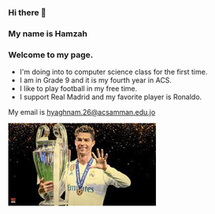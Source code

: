 ### Hi there 👋


### My name is Hamzah
### Welcome to my page.

- I'm doing into to computer science class for the first time.
- I am in Grade 9 and it is my fourth year in ACS.
- I like to play football in my free time.
- I support Real Madrid and my favorite player is Ronaldo.

My email is hyaghnam.26@acsamman.edu.jo


![image](Ronaldo.jpeg)


